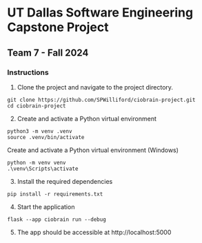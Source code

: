 # UT Dallas Software Engineering Capstone Project
## Team 7 - Fall 2024

### Instructions
1. Clone the project and navigate to the project directory.
```
git clone https://github.com/SPWilliford/ciobrain-project.git
cd ciobrain-project
```

2. Create and activate a Python virtual environment

```
python3 -m venv .venv
source .venv/bin/activate
```

Create and activate a Python virtual environment (Windows)

```
python -m venv venv
.\venv\Scripts\activate
```

3. Install the required dependencies
```
pip install -r requirements.txt
```

4. Start the application
```
flask --app ciobrain run --debug
```

5. The app should be accessible at http://localhost:5000
